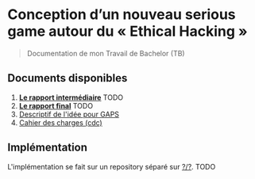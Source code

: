 # Conception d’un nouveau serious game autour du « Ethical Hacking »

> Documentation de mon Travail de Bachelor (TB)

## Documents disponibles
1. [**Le rapport intermédiaire**](report/rapport-final-tb.pdf) TODO
1. [**Le rapport final**](report/rapport-final-tb.pdf) TODO
1. [Descriptif de l'idée pour GAPS](./preparation/descriptif-gaps.md)
1. [Cahier des charges (cdc)](./preparation/cdc.md)

## Implémentation
L'implémentation se fait sur un repository séparé sur [?/?](???). TODO
